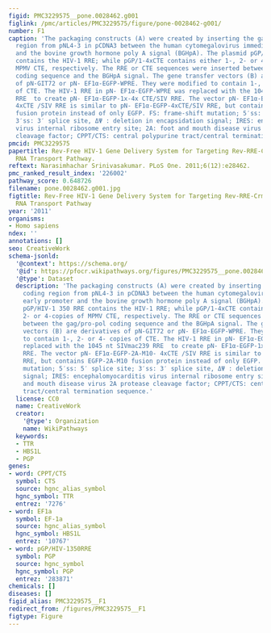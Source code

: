 ```yaml
---
figid: PMC3229575__pone.0028462.g001
figlink: /pmc/articles/PMC3229575/figure/pone-0028462-g001/
number: F1
caption: 'The packaging constructs (A) were created by inserting the gag/pro-pol coding
  region from pNL4-3 in pCDNA3 between the human cytomegalovirus immediate early promoter
  and the bovine growth hormone poly A signal (BGHpA). The plasmid pGP/HIV-1 350 RRE
  contains the HIV-1 RRE; while pGP/1-4xCTE contains either 1-, 2- or 4-copies of
  MPMV CTE, respectively. The RRE or CTE sequences were inserted between the gag/pro-pol
  coding sequence and the BGHpA signal. The gene transfer vectors (B) are derivatives
  of pN-GIT72 or pN- EF1α-EGFP-WPRE. They were modified to contain 1-, 2- or 4- copies
  of CTE. The HIV-1 RRE in pN- EF1α-EGFP-WPRE was replaced with the 1045 nt SIVmac239
  RRE  to create pN- EF1α-EGFP-1x-4x CTE/SIV RRE. The vector pN- EF1α-EGFP-2A-M10-
  4xCTE /SIV RRE is similar to pN- EF1α-EGFP-4xCTE/SIV RRE, but contains EGFP-2A-M10
  fusion protein instead of only EGFP. FS: frame-shift mutation; 5′ss: 5′ splice site;
  3′ss: 3′ splice site, ΔΨ : deletion in encapsidation signal; IRES: encephalomyocarditis
  virus internal ribosome entry site; 2A: foot and mouth disease virus 2A protease
  cleavage factor; CPPT/CTS: central polypurine tract/central termination sequence.'
pmcid: PMC3229575
papertitle: Rev-Free HIV-1 Gene Delivery System for Targeting Rev-RRE-Crm1 Nucleocytoplasmic
  RNA Transport Pathway.
reftext: Narasimhachar Srinivasakumar. PLoS One. 2011;6(12):e28462.
pmc_ranked_result_index: '226002'
pathway_score: 0.648726
filename: pone.0028462.g001.jpg
figtitle: Rev-Free HIV-1 Gene Delivery System for Targeting Rev-RRE-Crm1 Nucleocytoplasmic
  RNA Transport Pathway
year: '2011'
organisms:
- Homo sapiens
ndex: ''
annotations: []
seo: CreativeWork
schema-jsonld:
  '@context': https://schema.org/
  '@id': https://pfocr.wikipathways.org/figures/PMC3229575__pone.0028462.g001.html
  '@type': Dataset
  description: 'The packaging constructs (A) were created by inserting the gag/pro-pol
    coding region from pNL4-3 in pCDNA3 between the human cytomegalovirus immediate
    early promoter and the bovine growth hormone poly A signal (BGHpA). The plasmid
    pGP/HIV-1 350 RRE contains the HIV-1 RRE; while pGP/1-4xCTE contains either 1-,
    2- or 4-copies of MPMV CTE, respectively. The RRE or CTE sequences were inserted
    between the gag/pro-pol coding sequence and the BGHpA signal. The gene transfer
    vectors (B) are derivatives of pN-GIT72 or pN- EF1α-EGFP-WPRE. They were modified
    to contain 1-, 2- or 4- copies of CTE. The HIV-1 RRE in pN- EF1α-EGFP-WPRE was
    replaced with the 1045 nt SIVmac239 RRE  to create pN- EF1α-EGFP-1x-4x CTE/SIV
    RRE. The vector pN- EF1α-EGFP-2A-M10- 4xCTE /SIV RRE is similar to pN- EF1α-EGFP-4xCTE/SIV
    RRE, but contains EGFP-2A-M10 fusion protein instead of only EGFP. FS: frame-shift
    mutation; 5′ss: 5′ splice site; 3′ss: 3′ splice site, ΔΨ : deletion in encapsidation
    signal; IRES: encephalomyocarditis virus internal ribosome entry site; 2A: foot
    and mouth disease virus 2A protease cleavage factor; CPPT/CTS: central polypurine
    tract/central termination sequence.'
  license: CC0
  name: CreativeWork
  creator:
    '@type': Organization
    name: WikiPathways
  keywords:
  - TTR
  - HBS1L
  - PGP
genes:
- word: CPPT/CTS
  symbol: CTS
  source: hgnc_alias_symbol
  hgnc_symbol: TTR
  entrez: '7276'
- word: EF1a
  symbol: EF-1a
  source: hgnc_alias_symbol
  hgnc_symbol: HBS1L
  entrez: '10767'
- word: pGP/HIV-1350RRE
  symbol: PGP
  source: hgnc_symbol
  hgnc_symbol: PGP
  entrez: '283871'
chemicals: []
diseases: []
figid_alias: PMC3229575__F1
redirect_from: /figures/PMC3229575__F1
figtype: Figure
---
```

